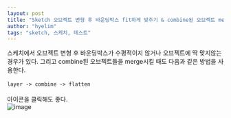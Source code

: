 ```yaml
---
layout: post
title: "Sketch 오브젝트 변형 후 바운딩박스 fit하게 맞추기 & combine된 오브젝트 merge"
author: "hyelim"
tags: "sketch, 스케치, 테스트"
---
```


스케치에서 오브젝트 변형 후 바운딩박스가 수평적이지 않거나 오브젝트에 딱 맞지않는 경우가 있다. 그리고 combine된 오브젝트들을 merge시킬 때도 다음과 같은 방법을 사용한다.<br><br>
`layer -> combine -> flatten`<br><br>
아이콘을 클릭해도 좋다.<br>
![image](https://user-images.githubusercontent.com/34228953/33706286-fa864e72-db76-11e7-9577-b369edf7f18a.png)

